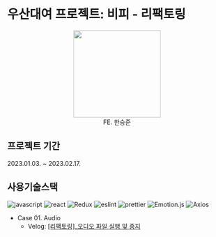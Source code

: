 # 우산대여 프로젝트: 비피 - 리팩토링

<div align="center">
  <img width="200" src="https://avatars.githubusercontent.com/u/92035406?v=4">
  <div>FE. 한승준</div>
</div>

## 프로젝트 기간

2023.01.03. ~ 2023.02.17.

## 사용기술스택

![javascript](https://img.shields.io/badge/javascript-F7B93E?style=for-the-badge&logo=javascript&logoColor=black)
![react](https://user-images.githubusercontent.com/123078739/234895132-18ab503a-fcc7-486d-b89a-cb0cc1f7796b.svg) ![Redux](https://img.shields.io/badge/Redux-764ABC?style=for-the-badge&logo=Redux&logoColor=white".svg) ![eslint](https://user-images.githubusercontent.com/123078739/234895191-c1198a7b-9e2e-499a-8e61-c3b87bf8e2c2.svg)
![prettier](https://img.shields.io/badge/prettier-F7B93E?style=for-the-badge&logo=prettier&logoColor=black) ![Emotion.js](https://img.shields.io/badge/Emotion.js-pink?style=for-the-badge&logo=styled-components&logoColor=black) ![Axios](https://img.shields.io/badge/Axios-5A29E4?style=for-the-badge&logo=Axios&logoColor=white".svg)


- Case 01. Audio
  - Velog: <a href="https://velog.io/@hanseungjune/%EB%A6%AC%ED%8C%A9%ED%86%A0%EB%A7%81%EC%98%A4%EB%94%94%EC%98%A4-%ED%8C%8C%EC%9D%BC-%EC%8B%A4%ED%96%89-%EB%B0%8F-%EC%A4%91%EC%A7%80">[리팩토링]_오디오 파일 실행 및 중지</a>

